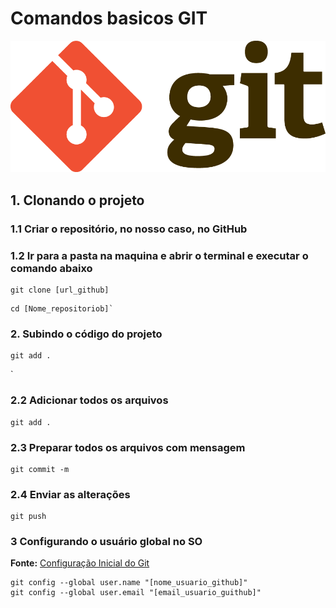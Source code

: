 


# Comandos basicos GIT
![Git](/assets/Git-Logo-2Color.png)
## 1. Clonando o projeto
### 1.1 Criar o repositório, no nosso caso, no GitHub
### 1.2 Ir para a pasta na maquina e abrir o terminal e executar o comando abaixo

```shell
git clone [url_github]

```

```shell
cd [Nome_repositoriob]`
```


### 2. Subindo o código do projeto

```shel
git add .
```
`
### 2.2 Adicionar todos os arquivos
```shell
git add .
```
### 2.3 Preparar todos os arquivos com mensagem
```shel
git commit -m 

```
### 2.4 Enviar as alterações
```shel
git push
```
### 3 Configurando o usuário global no SO
**Fonte:** [Configuração Inicial do Git](https://git-scm.com/book/pt-br/v2/Come%C3%A7ando-Configura%C3%A7%C3%A3o-Inicial-do-Git)

```shell
git config --global user.name "[nome_usuario_github]"
git config --global user.email "[email_usuario_guithub]"
```


